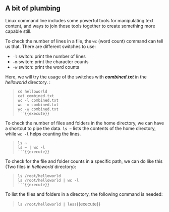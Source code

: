 ## A bit of plumbing

Linux command line includes some powerful tools for manipulating text content, and ways to join those tools together to create something more capable still.

To check the number of lines in a file, the `wc` (word count) command can tell us that. There are different switches to use:
- `-l` switch: print the number of lines
- `-m` switch: print the character counts
- `-w` switch: print the word counts

Here, we will try the usage of the switches with **_combined.txt_** in the _helloworld_ directory. :
> ```
> cd helloworld
> cat combined.txt
> wc -l combined.txt
> wc -m combined.txt
> wc -w combined.txt
> ```{{execute}}

To check the number of files and folders in the home directory, we can have a shortcut to pipe the data. `ls ~` lists the contents of the home directory, while `wc -l` helps counting the lines. 
> ```
> ls ~
> ls ~ | wc -l
> ```{{execute}}

To check for the file and folder counts in a specific path, we can do like this (Two files in _helloworld_ directory):
> ```
> ls /root/helloworld
> ls /root/helloworld | wc -l
> ```{{execute}}

To list the files and folders in a directory, the following command is needed:
> `ls /root/helloworld | less`{{execute}}

<br/>

